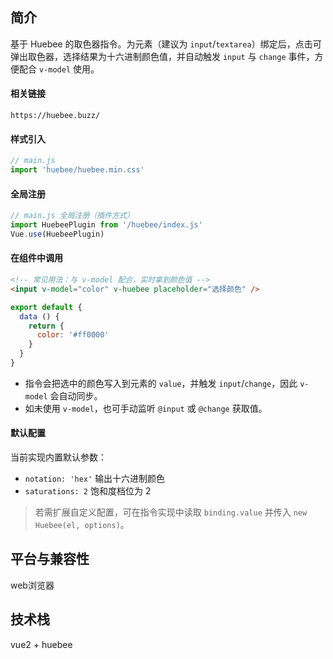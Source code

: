 ## 简介
基于 Huebee 的取色器指令。为元素（建议为 `input`/`textarea`）绑定后，点击可弹出取色器，选择结果为十六进制颜色值，并自动触发 `input` 与 `change` 事件，方便配合 `v-model` 使用。

#### 相关链接
`https://huebee.buzz/`


#### 样式引入
```js
// main.js
import 'huebee/huebee.min.css'
```

#### 全局注册
```js
// main.js 全局注册（插件方式）
import HuebeePlugin from '/huebee/index.js'
Vue.use(HuebeePlugin)
```

#### 在组件中调用
```html
<!-- 常见用法：与 v-model 配合，实时拿到颜色值 -->
<input v-model="color" v-huebee placeholder="选择颜色" />
```

```js
export default {
  data () {
    return {
      color: '#ff0000'
    }
  }
}
```

- 指令会把选中的颜色写入到元素的 `value`，并触发 `input`/`change`，因此 `v-model` 会自动同步。
- 如未使用 `v-model`，也可手动监听 `@input` 或 `@change` 获取值。

#### 默认配置
当前实现内置默认参数：
- `notation: 'hex'` 输出十六进制颜色
- `saturations: 2` 饱和度档位为 2

> 若需扩展自定义配置，可在指令实现中读取 `binding.value` 并传入 `new Huebee(el, options)`。

## 平台与兼容性
web浏览器

## 技术栈
vue2 + huebee


